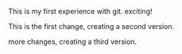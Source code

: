 This is my first experience with git. exciting!

This is the first change, creating a second version.

more changes, creating a third version.
